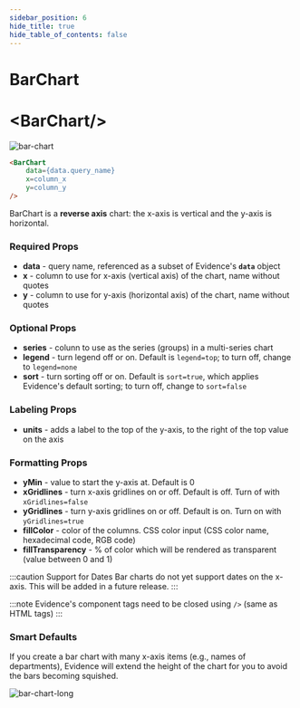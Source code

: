 ```yaml
---
sidebar_position: 6
hide_title: true
hide_table_of_contents: false
---
```


# BarChart
<h1 class="community-header"><span class="gradient">&lt;BarChart/></span></h1>

![bar-chart](/img/bar-chart.png)

```markdown
<BarChart 
    data={data.query_name} 
    x=column_x 
    y=column_y
/>
```

BarChart is a **reverse axis** chart: the x-axis is vertical and the y-axis is horizontal.

### Required Props
* **data** - query name, referenced as a subset of Evidence's **`data`** object
* **x** - column to use for x-axis (vertical axis) of the chart, name without quotes
* **y** - column to use for y-axis (horizontal axis) of the chart, name without quotes

### Optional Props
* **series** - colunn to use as the series (groups) in a multi-series chart
* **legend** - turn legend off or on. Default is `legend=top`; to turn off, change to `legend=none`
* **sort** - turn sorting off or on. Default is `sort=true`, which applies Evidence's default sorting; to turn off, change to `sort=false`

### Labeling Props
* **units** - adds a label to the top of the y-axis, to the right of the top value on the axis

### Formatting Props
* **yMin** - value to start the y-axis at. Default is 0
* **xGridlines** - turn x-axis gridlines on or off. Default is off. Turn of with `xGridlines=false`
* **yGridlines** - turn y-axis gridlines on or off. Default is on. Turn on with `yGridlines=true`
* **fillColor** - color of the columns. CSS color input (CSS color name, hexadecimal code, RGB code)
* **fillTransparency** - % of color which will be rendered as transparent (value between 0 and 1)

:::caution Support for Dates
Bar charts do not yet support dates on the x-axis. This will be added in a future release.
:::

:::note
Evidence's component tags need to be closed using `/>` (same as HTML tags)
:::

### Smart Defaults
If you create a bar chart with many x-axis items (e.g., names of departments), Evidence will extend the height of the chart for you to avoid the bars becoming squished.

![bar-chart-long](/img/bar-chart-long.png)